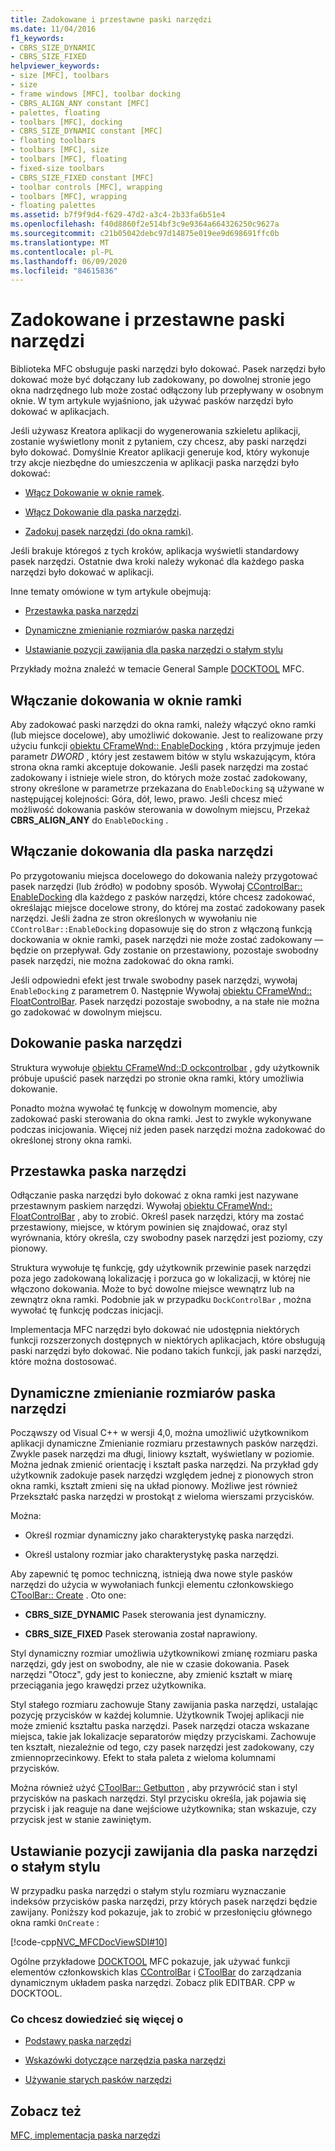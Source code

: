 ```yaml
---
title: Zadokowane i przestawne paski narzędzi
ms.date: 11/04/2016
f1_keywords:
- CBRS_SIZE_DYNAMIC
- CBRS_SIZE_FIXED
helpviewer_keywords:
- size [MFC], toolbars
- size
- frame windows [MFC], toolbar docking
- CBRS_ALIGN_ANY constant [MFC]
- palettes, floating
- toolbars [MFC], docking
- CBRS_SIZE_DYNAMIC constant [MFC]
- floating toolbars
- toolbars [MFC], size
- toolbars [MFC], floating
- fixed-size toolbars
- CBRS_SIZE_FIXED constant [MFC]
- toolbar controls [MFC], wrapping
- toolbars [MFC], wrapping
- floating palettes
ms.assetid: b7f9f9d4-f629-47d2-a3c4-2b33fa6b51e4
ms.openlocfilehash: f40d8860f2e514bf3c9e9364a664326250c9627a
ms.sourcegitcommit: c21b05042debc97d14875e019ee9d698691ffc0b
ms.translationtype: MT
ms.contentlocale: pl-PL
ms.lasthandoff: 06/09/2020
ms.locfileid: "84615836"
---
```

# <a name="docking-and-floating-toolbars"></a>Zadokowane i przestawne paski narzędzi

Biblioteka MFC obsługuje paski narzędzi było dokować. Pasek narzędzi było dokować może być dołączany lub zadokowany, po dowolnej stronie jego okna nadrzędnego lub może zostać odłączony lub przepływany w osobnym oknie. W tym artykule wyjaśniono, jak używać pasków narzędzi było dokować w aplikacjach.

Jeśli używasz Kreatora aplikacji do wygenerowania szkieletu aplikacji, zostanie wyświetlony monit z pytaniem, czy chcesz, aby paski narzędzi było dokować. Domyślnie Kreator aplikacji generuje kod, który wykonuje trzy akcje niezbędne do umieszczenia w aplikacji paska narzędzi było dokować:

- [Włącz Dokowanie w oknie ramek](#_core_enabling_docking_in_a_frame_window).

- [Włącz Dokowanie dla paska narzędzi](#_core_enabling_docking_for_a_toolbar).

- [Zadokuj pasek narzędzi (do okna ramki)](#_core_docking_the_toolbar).

Jeśli brakuje któregoś z tych kroków, aplikacja wyświetli standardowy pasek narzędzi. Ostatnie dwa kroki należy wykonać dla każdego paska narzędzi było dokować w aplikacji.

Inne tematy omówione w tym artykule obejmują:

- [Przestawka paska narzędzi](#_core_floating_the_toolbar)

- [Dynamiczne zmienianie rozmiarów paska narzędzi](#_core_dynamically_resizing_the_toolbar)

- [Ustawianie pozycji zawijania dla paska narzędzi o stałym stylu](#_core_setting_wrap_positions_for_a_fixed_style_toolbar)

Przykłady można znaleźć w temacie General Sample [DOCKTOOL](../overview/visual-cpp-samples.md) MFC.

## <a name="enabling-docking-in-a-frame-window"></a><a name="_core_enabling_docking_in_a_frame_window"></a>Włączanie dokowania w oknie ramki

Aby zadokować paski narzędzi do okna ramki, należy włączyć okno ramki (lub miejsce docelowe), aby umożliwić dokowanie. Jest to realizowane przy użyciu funkcji [obiektu CFrameWnd:: EnableDocking](reference/cframewnd-class.md#enabledocking) , która przyjmuje jeden parametr *DWORD* , który jest zestawem bitów w stylu wskazującym, która strona okna ramki akceptuje dokowanie. Jeśli pasek narzędzi ma zostać zadokowany i istnieje wiele stron, do których może zostać zadokowany, strony określone w parametrze przekazana do `EnableDocking` są używane w następującej kolejności: Góra, dół, lewo, prawo. Jeśli chcesz mieć możliwość dokowania pasków sterowania w dowolnym miejscu, Przekaż **CBRS_ALIGN_ANY** do `EnableDocking` .

## <a name="enabling-docking-for-a-toolbar"></a><a name="_core_enabling_docking_for_a_toolbar"></a>Włączanie dokowania dla paska narzędzi

Po przygotowaniu miejsca docelowego do dokowania należy przygotować pasek narzędzi (lub źródło) w podobny sposób. Wywołaj [CControlBar:: EnableDocking](reference/ccontrolbar-class.md#enabledocking) dla każdego z pasków narzędzi, które chcesz zadokować, określając miejsce docelowe strony, do której ma zostać zadokowany pasek narzędzi. Jeśli żadna ze stron określonych w wywołaniu nie `CControlBar::EnableDocking` dopasowuje się do stron z włączoną funkcją dockowania w oknie ramki, pasek narzędzi nie może zostać zadokowany — będzie on przepływał. Gdy zostanie on przestawiony, pozostaje swobodny pasek narzędzi, nie można zadokować do okna ramki.

Jeśli odpowiedni efekt jest trwale swobodny pasek narzędzi, wywołaj `EnableDocking` z parametrem 0. Następnie Wywołaj [obiektu CFrameWnd:: FloatControlBar](reference/cframewnd-class.md#floatcontrolbar). Pasek narzędzi pozostaje swobodny, a na stałe nie można go zadokować w dowolnym miejscu.

## <a name="docking-the-toolbar"></a><a name="_core_docking_the_toolbar"></a>Dokowanie paska narzędzi

Struktura wywołuje [obiektu CFrameWnd::D ockcontrolbar](reference/cframewnd-class.md#dockcontrolbar) , gdy użytkownik próbuje upuścić pasek narzędzi po stronie okna ramki, który umożliwia dokowanie.

Ponadto można wywołać tę funkcję w dowolnym momencie, aby zadokować paski sterowania do okna ramki. Jest to zwykle wykonywane podczas inicjowania. Więcej niż jeden pasek narzędzi można zadokować do określonej strony okna ramki.

## <a name="floating-the-toolbar"></a><a name="_core_floating_the_toolbar"></a>Przestawka paska narzędzi

Odłączanie paska narzędzi było dokować z okna ramki jest nazywane przestawnym paskiem narzędzi. Wywołaj [obiektu CFrameWnd:: FloatControlBar](reference/cframewnd-class.md#floatcontrolbar) , aby to zrobić. Określ pasek narzędzi, który ma zostać przestawiony, miejsce, w którym powinien się znajdować, oraz styl wyrównania, który określa, czy swobodny pasek narzędzi jest poziomy, czy pionowy.

Struktura wywołuje tę funkcję, gdy użytkownik przewinie pasek narzędzi poza jego zadokowaną lokalizację i porzuca go w lokalizacji, w której nie włączono dokowania. Może to być dowolne miejsce wewnątrz lub na zewnątrz okna ramki. Podobnie jak w przypadku `DockControlBar` , można wywołać tę funkcję podczas inicjacji.

Implementacja MFC narzędzi było dokować nie udostępnia niektórych funkcji rozszerzonych dostępnych w niektórych aplikacjach, które obsługują paski narzędzi było dokować. Nie podano takich funkcji, jak paski narzędzi, które można dostosować.

## <a name="dynamically-resizing-the-toolbar"></a><a name="_core_dynamically_resizing_the_toolbar"></a>Dynamiczne zmienianie rozmiarów paska narzędzi

Począwszy od Visual C++ w wersji 4,0, można umożliwić użytkownikom aplikacji dynamiczne Zmienianie rozmiaru przestawnych pasków narzędzi. Zwykle pasek narzędzi ma długi, liniowy kształt, wyświetlany w poziomie. Można jednak zmienić orientację i kształt paska narzędzi. Na przykład gdy użytkownik zadokuje pasek narzędzi względem jednej z pionowych stron okna ramki, kształt zmieni się na układ pionowy. Możliwe jest również Przekształć paska narzędzi w prostokąt z wieloma wierszami przycisków.

Można:

- Określ rozmiar dynamiczny jako charakterystykę paska narzędzi.

- Określ ustalony rozmiar jako charakterystykę paska narzędzi.

Aby zapewnić tę pomoc techniczną, istnieją dwa nowe style pasków narzędzi do użycia w wywołaniach funkcji elementu członkowskiego [CToolBar:: Create](reference/ctoolbar-class.md#create) . Oto one:

- **CBRS_SIZE_DYNAMIC** Pasek sterowania jest dynamiczny.

- **CBRS_SIZE_FIXED** Pasek sterowania został naprawiony.

Styl dynamiczny rozmiar umożliwia użytkownikowi zmianę rozmiaru paska narzędzi, gdy jest on swobodny, ale nie w czasie dokowania. Pasek narzędzi "Otocz", gdy jest to konieczne, aby zmienić kształt w miarę przeciągania jego krawędzi przez użytkownika.

Styl stałego rozmiaru zachowuje Stany zawijania paska narzędzi, ustalając pozycję przycisków w każdej kolumnie. Użytkownik Twojej aplikacji nie może zmienić kształtu paska narzędzi. Pasek narzędzi otacza wskazane miejsca, takie jak lokalizacje separatorów między przyciskami. Zachowuje ten kształt, niezależnie od tego, czy pasek narzędzi jest zadokowany, czy zmiennoprzecinkowy. Efekt to stała paleta z wieloma kolumnami przycisków.

Można również użyć [CToolBar:: Getbutton](reference/ctoolbar-class.md#getbuttonstyle) , aby przywrócić stan i styl przycisków na paskach narzędzi. Styl przycisku określa, jak pojawia się przycisk i jak reaguje na dane wejściowe użytkownika; stan wskazuje, czy przycisk jest w stanie zawiniętym.

## <a name="setting-wrap-positions-for-a-fixed-style-toolbar"></a><a name="_core_setting_wrap_positions_for_a_fixed_style_toolbar"></a>Ustawianie pozycji zawijania dla paska narzędzi o stałym stylu

W przypadku paska narzędzi o stałym stylu rozmiaru wyznaczanie indeksów przycisków paska narzędzi, przy których pasek narzędzi będzie zawijany. Poniższy kod pokazuje, jak to zrobić w przesłonięciu głównego okna ramki `OnCreate` :

[!code-cpp[NVC_MFCDocViewSDI#10](codesnippet/cpp/docking-and-floating-toolbars_1.cpp)]

Ogólne przykładowe [DOCKTOOL](../overview/visual-cpp-samples.md) MFC pokazuje, jak używać funkcji elementów członkowskich klas [CControlBar](reference/ccontrolbar-class.md) i [CToolBar](reference/ctoolbar-class.md) do zarządzania dynamicznym układem paska narzędzi. Zobacz plik EDITBAR. CPP w DOCKTOOL.

### <a name="what-do-you-want-to-know-more-about"></a>Co chcesz dowiedzieć się więcej o

- [Podstawy paska narzędzi](toolbar-fundamentals.md)

- [Wskazówki dotyczące narzędzia paska narzędzi](toolbar-tool-tips.md)

- [Używanie starych pasków narzędzi](using-your-old-toolbars.md)

## <a name="see-also"></a>Zobacz też

[MFC, implementacja paska narzędzi](mfc-toolbar-implementation.md)
